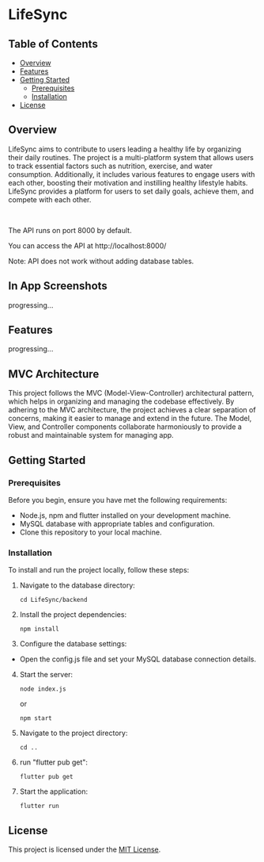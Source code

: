 # LifeSync

## Table of Contents

- [Overview](#overview)
- [Features](#features)
- [Getting Started](#getting-started)
  - [Prerequisites](#prerequisites)
  - [Installation](#installation)
- [License](#license)

## Overview

LifeSync aims to contribute to users leading a healthy life by organizing their daily routines. The project is a multi-platform system that allows users to track essential factors such as nutrition, exercise, and water consumption. Additionally, it includes various features to engage users with each other, boosting their motivation and instilling healthy lifestyle habits. LifeSync provides a platform for users to set daily goals, achieve them, and compete with each other.

<br>

The API runs on port 8000 by default.

You can access the API at http://localhost:8000/

Note: API does not work without adding database tables.

## In App Screenshots

progressing...

## Features

progressing...

## MVC Architecture

This project follows the MVC (Model-View-Controller) architectural pattern, which helps in organizing and managing the codebase effectively. By adhering to the MVC architecture, the project achieves a clear separation of concerns, making it easier to manage and extend in the future. The Model, View, and Controller components collaborate harmoniously to provide a robust and maintainable system for managing app.

## Getting Started

### Prerequisites

Before you begin, ensure you have met the following requirements:

- Node.js, npm and flutter installed on your development machine.
- MySQL database with appropriate tables and configuration.
- Clone this repository to your local machine.

### Installation

To install and run the project locally, follow these steps:

1. Navigate to the database directory:

   ```shell
   cd LifeSync/backend

2. Install the project dependencies:

    ```shell
    npm install

3. Configure the database settings:

* Open the config.js file and set your MySQL database connection details.

4. Start the server:

    ```shell
    node index.js

    ```
    or
    ```shell
    npm start
    
5. Navigate to the project directory:

    ```shell
    cd ..

6. run "flutter pub get":

    ```shell
    flutter pub get

7. Start the application:

    ```shell
    flutter run

## License

This project is licensed under the [MIT License](/LICENSE).



